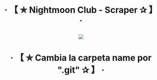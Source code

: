 <h1 align="center">‧ 【 ✯ Nightmoon Club - Scraper ✰ 】 ‧
</p>
<p>
        <img src= "https://telegra.ph/file/89fa6a3c8e9cedda6f5ca.jpg">
    </p>
<h1 align="center">‧ 【 ✯ Cambia la carpeta name por ".git" ✰ 】 ‧
